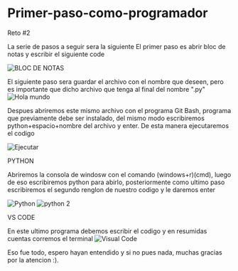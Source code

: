 # Primer-paso-como-programador
Reto #2

La serie de pasos a seguir sera la siguiente
El primer paso es abrir bloc de notas  y escribir el siguiente code

![BLOC DE NOTAS](https://user-images.githubusercontent.com/124641609/221443364-0fcbf685-01cf-4f5d-b100-31beaacb1652.JPG)

El siguiente paso sera guardar el archivo con el nombre que deseen, pero es importante que dicho archivo que tenga al final del nombre ".py"![Hola mundo](https://user-images.githubusercontent.com/124641609/221443934-7a38f1a3-9d80-4557-8d56-271406e90280.JPG)

Despues abriremos este mismo archivo con el programa Git Bash, programa que previamente debe ser instalado, del mismo modo escribiremos python+espacio+nombre del archivo y enter. De esta manera ejecutaremos el codigo

![Ejecutar](https://user-images.githubusercontent.com/124641609/221444814-07c3027a-1711-4f15-ba2f-ed3162b039c2.JPG)

PYTHON

Abriremos la consola de windosw con el comando (windows+r)(cmd), luego de eso escribiremos python para abirlo, posteriormente como ultimo paso escribiremos el segundo renglon de nuestro codigo y le daremos enter

![Python](https://user-images.githubusercontent.com/124641609/221445814-410e0dba-ce9d-4e87-823c-7a9071b405f2.JPG)
![python 2](https://user-images.githubusercontent.com/124641609/221445864-d68b2d99-ec89-4332-9fbf-cbeab7039185.JPG)

VS CODE

En este ultimo programa debemos escribir el codigo y en resumidas cuentas corremos el terminal ![Visual Code](https://user-images.githubusercontent.com/124641609/221446078-f3c2c26a-7002-4bde-b97f-3c8d76a6c16f.JPG)

Eso fue todo, espero hayan entendido y si no pues nada, muchas gracias por la atencion :).
